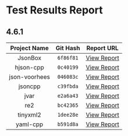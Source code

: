 # Test Results Report

## 4.6.1

| Project Name  | Git Hash  |                 Report URL                 |
| :-----------: | :-------: | :----------------------------------------: |
|    JsonBox    | `6f86f81` |    [View Report](./JsonBox_Report.html)    |
|   hjson-cpp   | `0c40199` |   [View Report](./hjson-cpp_Report.html)   |
| json-voorhees | `046083c` | [View Report](./json-voorhees_Report.html) |
|    jsoncpp    | `c39fbda` |    [View Report](./jsoncpp_Report.html)    |
|     jvar      | `e2a6a43` |     [View Report](./jvar_Report.html)      |
|      re2      | `bc42365` |      [View Report](./re2_Report.html)      |
|   tinyxml2    | `1dee28e` |   [View Report](./tinyxml2_Report.html)    |
|   yaml-cpp    | `b591d8a` |   [View Report](./yaml-cpp_Report.html)    |

